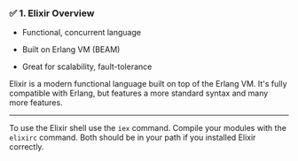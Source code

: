 
### ✅ 1. **Elixir Overview**

- Functional, concurrent language
    
- Built on Erlang VM (BEAM)
    
- Great for scalability, fault-tolerance
    

Elixir is a modern functional language built on top of the Erlang VM. 
It's fully compatible with Erlang, but features a more standard syntax and many more features.



---


To use the Elixir shell use the `iex` command.
Compile your modules with the `elixirc` command.
Both should be in your path if you installed Elixir correctly.


